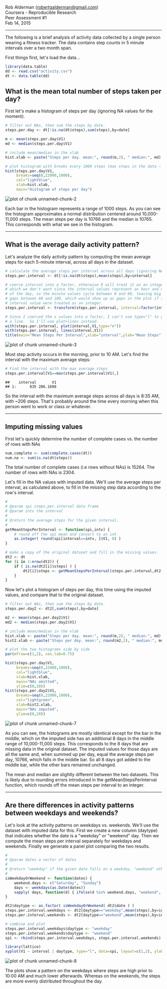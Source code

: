 Rob Alderman (robertgalderman@gmail.com)  
Coursera - Reproducible Research  
Peer Assessment #1  
Feb 14, 2015  

--------------------------------------------------------------------------------------
The following is a brief analysis of activity data collected by a single person
wearing a fitness tracker.  The data contains step counts in 5 minute intervals
over a two month span.

First things first, let's load the data...



```r
library(data.table)
dd <- read.csv("activity.csv")
dt <- data.table(dd)
```


## What is the mean total number of steps taken per day?


First let's make a histogram of steps per day (ignoring NA values for the moment).



```r
# filter out NAs, then sum the steps by date. 
steps.per.day <- dt[!is.na(dt$steps),sum(steps),by=date]

m <- mean(steps.per.day$V1)
md <- median(steps.per.day$V1)

# include mean/median in the xlab
hist.xlab <- paste("Steps per day. mean:", round(m,2), " median:", md)

# plot histogram with breaks every 1000 steps (max steps in the data ~ 21000)
hist(steps.per.day$V1, 
     breaks=seq(0,22000,1000), 
     col="lightblue", 
     xlab=hist.xlab, 
     main="Histogram of steps per day")
```

![plot of chunk unnamed-chunk-2](figure/unnamed-chunk-2-1.png) 


Each bar in the histogram represents a range of 1000 steps.  As you can see 
the histogram approximates a normal distribution centered around 10,000-11,000 steps. 
The mean steps per day is 10766 and the median is 10765.
This corresponds with what we see in the histogram.


--------------------------------------------------------------------------------------
## What is the average daily activity pattern?


Let's analyze the daily activity pattern by computing the mean average steps
for each 5-minute interval, across all days in the dataset.


```r
# calculate the average steps per interval across all days (ignoring NAs)
steps.per.interval <- dt[!is.na(dt$steps),mean(steps),by=interval]

# coerce interval into a factor, otherwise R will treat it as an integer,
# which we don't want since the interval values represent an hour and minute
# of the day, so the minute values cycle between 0 and 60, leaving big
# gaps between 60 and 100, which would show up as gaps in the plot if the
# interval value were treated as an integer.
steps.per.interval <- transform(steps.per.interval, interval=factor(interval))

# Since I coerced the x values into a factor, I can't use type="l" to generate
# a line.  So I'll use plot+lines instead.
with(steps.per.interval, plot(interval,V1,type="n"))
with(steps.per.interval, lines(interval,V1))
title(main="Mean Steps Per Interval",xlab="interval",ylab="Mean Steps")
```

![plot of chunk unnamed-chunk-3](figure/unnamed-chunk-3-1.png) 

Most step activity occurs in the morning, prior to 10 AM. Let's find the interval
with the maximum average steps:



```r
# Find the interval with the max average steps
steps.per.interval[V1==max(steps.per.interval$V1),]
```

```
##    interval       V1
## 1:      835 206.1698
```


So the interval with the maximum average steps across all days is 8:35 AM,
with ~206 steps.  That's probably around the time every morning 
when this person went to work or class or whatever.


--------------------------------------------------------------------------------------
## Imputing missing values


First let's quickly determine the number of complete cases vs. the number of rows with NAs



```r
num.complete <- sum(complete.cases(dt))
num.na <- sum(is.na(dt$steps))
```


The total number of complete cases (i.e rows without NAs) is 15264.
The number of rows with NAs is 2304. 

Let's fill in the NA values with imputed data.  We'll use the average steps per interval,
as calculated above, to fill in the missing step data according to the row's interval.



```r
#
# @param spi steps.per.interval data frame
# @param intv the interval
#
# @return the average steps for the given interval.
# 
getMeanStepsPerInterval <- function(spi,intv) {
    # round off the spi mean and convert to an int
    as.integer( round(spi[interval==intv, ]$V1, 0) )
}

# make a copy of the original dataset and fill in the missing values.
dt2 <- dt
for (i in 1:nrow(dt2)) {
    if ( is.na(dt2[i]$steps) ) {
        dt2[i]$steps <- getMeanStepsPerInterval(steps.per.interval,dt2[i]$interval)
    }
}
```


Now let's plot a histogram of steps per day, this time using the imputed values, and compare
that to the original dataset.



```r
# filter out NAs, then sum the steps by date. 
steps.per.day2 <- dt2[,sum(steps),by=date]

m2 <- mean(steps.per.day2$V1)
md2 <- median(steps.per.day2$V1)

# include mean/median in the xlab
hist.xlab <- paste("Steps per day. mean:", round(m,2), " median:", md)
hist2.xlab <- paste("Steps per day. mean:", round(m2,2), " median:", md2)

# plot the two histograms side by side
par(mfrow=c(1,2), cex.lab=0.75)

hist(steps.per.day$V1, 
     breaks=seq(0,22000,1000), 
     col="lightblue", 
     xlab=hist.xlab, 
     main="NAs omitted", 
     ylim=c(0,20))
hist(steps.per.day2$V1, 
     breaks=seq(0,22000,1000), 
     col="lightgreen", 
     xlab=hist2.xlab, 
     main="NAs imputed", 
     ylim=c(0,20))
```

![plot of chunk unnamed-chunk-7](figure/unnamed-chunk-7-1.png) 


As you can see, the histograms are mostly identical except for the bar in the middle, which on the imputed
side has an additional 8 days in the middle range of 10,000-11,000 steps.  This corresponds to the 8 days that are missing data in the original
dataset.  The imputed values for those days are all the same and, when summed up per day, equal 
the average steps per day, 10766, which falls in the middle bar.  So all 8 days got added to the middle
bar, while the other bars remained unchanged.

The mean and median are slightly different between the two datasets.  This is likely due to rounding errors introduced
in the getMeanStepsPerInterval function, which rounds off the mean steps per interval to an integer.


--------------------------------------------------------------------------------------
## Are there differences in activity patterns between weekdays and weekends?


Let's look at the activity patterns on weekdays vs. weekends.  We'll use the dataset
with imputed data for this.  First we create a new column (daytype) that indicates whether the
date is a "weekday" or "weekend" day.  Then we compute the mean steps per interval separately
for weekdays and weekends.  Finally we generate a panel plot comparing the two results.



```r
#
# @param dates a vector of dates
#
# @return "weekday" if the given date falls on a weekday, "weekend" otherwise.
#
isWeekdayOrWeekend <- function(dates) {
    weekend.days <- c("Saturday", "Sunday")
    days <- weekdays(as.Date(dates))
    sapply( days, function(d) { ifelse(d %in% weekend.days, "weekend", "weekday") }, USE.NAMES=F )
}

dt2$daytype <- as.factor( isWeekdayOrWeekend( dt2$date ) )
steps.per.interval.weekdays <- dt2[daytype=="weekday",mean(steps),by=interval]
steps.per.interval.weekends <- dt2[daytype=="weekend",mean(steps),by=interval]

# combine and plot
steps.per.interval.weekdays$daytype <- "weekday"
steps.per.interval.weekends$daytype <- "weekend"
spi <- rbind(steps.per.interval.weekdays, steps.per.interval.weekends)

library(lattice)
xyplot(V1 ~ interval | daytype, type="l", data=spi, layout=c(1,2), ylab="Mean Number of Steps")
```

![plot of chunk unnamed-chunk-8](figure/unnamed-chunk-8-1.png) 


The plots show a pattern on the weekdays where steps are high prior to 10:00 AM
and much lower afterwards.  Whereas on the weekends, the steps are more evenly
distributed throughout the day.  


